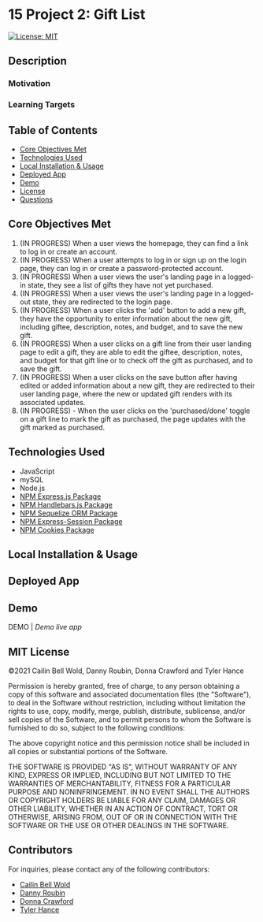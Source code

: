 # 15 Project 2: Gift List

[![License: MIT](https://img.shields.io/github/license/CailinBellWold/Project-2-Gift-List?style=plastic)](https://opensource.org/licenses/MIT)

## Description 


### Motivation


### Learning Targets


## Table of Contents
- [Core Objectives Met](#Core)
- [Technologies Used](#Technologies)
- [Local Installation & Usage](#Local)
- [Deployed App](#Deployed)
- [Demo](#Demo)
- [License](#MIT)
- [Questions](#Questions)

## Core Objectives Met

1. (IN PROGRESS) When a user views the homepage, they can find a link to log in or create an account.
2. (IN PROGRESS) When a user attempts to log in or sign up on the login page, they can log in or create a password-protected account.
3. (IN PROGRESS) When a user views the user's landing page in a logged-in state, they see a list of gifts they have not yet purchased.
4. (IN PROGRESS) When a user views the user's landing page in a logged-out state, they are redirected to the login page.
5. (IN PROGRESS) When a user clicks the 'add' button to add a new gift, they have the opportunity to enter information about the new gift, including giftee, description, notes, and budget, and to save the new gift.
6. (IN PROGRESS) When a user clicks on a gift line from their user landing page to edit a gift, they are able to edit the giftee, description, notes, and budget for that gift line or to check off the gift as purchased, and to save the gift.
7. (IN PROGRESS) When a user clicks on the save button after having edited or added information about a new gift, they are redirected to their user landing page, where the new or updated gift renders with its associated updates.
8. (IN PROGRESS) - When the user clicks on the 'purchased/done' toggle on a gift line to mark the gift as purchased, the page updates with the gift marked as purchased.


## Technologies Used
- JavaScript
- mySQL
- Node.js
- [NPM Express.js Package](https://www.npmjs.com/package/express)
- [NPM Handlebars.js Package](https://www.npmjs.com/package/handlebars)
- [NPM Sequelize ORM Package](https://www.npmjs.com/package/sequelize)
- [NPM Express-Session Package](https://www.npmjs.com/package/express-session)
- [NPM Cookies Package](https://www.npmjs.com/package/cookies)

<!--We will Likely Use:>
- [NPM FS Package](https://www.npmjs.com/package/fs)
- [NPM Path Package](https://www.npmjs.com/package/path)
- [NPM Router Package](https://www.npmjs.com/package/router)
- [NPM Util Package](https://www.npmjs.com/package/util)
- [NPM UUID Package](https://www.npmjs.com/package/uuid) -->

## Local Installation & Usage

<!-- 1. Clone this Note-Taker repo to your machine.
2. Open the repo in your terminal.
3. Run ```npm init```
4. Run ```npm install```
5. Open Note-Taker (now stored on your machine) in your terminal.
6. Run ``` node server ```
7. Open [http://localhost:3000](http://localhost:3000) in the modern browser of your choice. -->

## Deployed App
<!-- This Note Taker app has been deployed on Heroku and is available at... -->

## Demo 

DEMO | *Demo live app*

## MIT License
&copy;2021 Cailin Bell Wold, Danny Roubin, Donna Crawford and Tyler Hance

Permission is hereby granted, free of charge, to any person obtaining a copy
of this software and associated documentation files (the "Software"), to deal
in the Software without restriction, including without limitation the rights
to use, copy, modify, merge, publish, distribute, sublicense, and/or sell
copies of the Software, and to permit persons to whom the Software is
furnished to do so, subject to the following conditions:

The above copyright notice and this permission notice shall be included in all
copies or substantial portions of the Software.

THE SOFTWARE IS PROVIDED "AS IS", WITHOUT WARRANTY OF ANY KIND, EXPRESS OR
IMPLIED, INCLUDING BUT NOT LIMITED TO THE WARRANTIES OF MERCHANTABILITY,
FITNESS FOR A PARTICULAR PURPOSE AND NONINFRINGEMENT. IN NO EVENT SHALL THE
AUTHORS OR COPYRIGHT HOLDERS BE LIABLE FOR ANY CLAIM, DAMAGES OR OTHER
LIABILITY, WHETHER IN AN ACTION OF CONTRACT, TORT OR OTHERWISE, ARISING FROM,
OUT OF OR IN CONNECTION WITH THE SOFTWARE OR THE USE OR OTHER DEALINGS IN THE
SOFTWARE.

## Contributors

For inquiries, please contact any of the following contributors:
- [Cailin Bell Wold](https://github.com/CailinBellWold)
- [Danny Roubin](https://github.com/DannyRoubin)
- [Donna Crawford](https://github.com/Donnastjames)
- [Tyler Hance](https://github.com/tylerhance)

